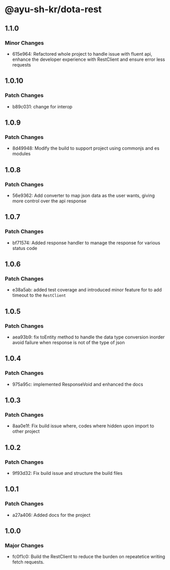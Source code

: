 # @ayu-sh-kr/dota-rest

## 1.1.0

### Minor Changes

- 615e964: Refactored whole project to handle issue with fluent api, enhance the developer experience with RestClient and ensure error less requests

## 1.0.10

### Patch Changes

- b89c031: change for interop

## 1.0.9

### Patch Changes

- 8d49948: Modify the build to support project using commonjs and es modules

## 1.0.8

### Patch Changes

- 56e9362: Add converter to map json data as the user wants, giving more control over the api response

## 1.0.7

### Patch Changes

- bf71574: Added response handler to manage the response for various status code

## 1.0.6

### Patch Changes

- e38a5ab: added test coverage and introduced minor feature for to add timeout to the `RestClient`

## 1.0.5

### Patch Changes

- aea93b9: fix toEntity method to handle the data type conversion inorder avoid failure when response is not of the type of json

## 1.0.4

### Patch Changes

- 975a95c: implemented ResponseVoid and enhanced the docs

## 1.0.3

### Patch Changes

- 8aa0e1f: Fix build issue where, codes where hidden upon import to other project

## 1.0.2

### Patch Changes

- 9f93d32: Fix build issue and structure the build files

## 1.0.1

### Patch Changes

- a27a406: Added docs for the project

## 1.0.0

### Major Changes

- fc0f1c0: Build the RestClient to reduce the burden on repeatetice writing fetch requests.
